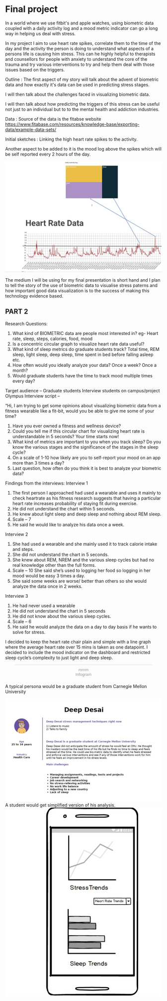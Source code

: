  # Final project 
  
 In a world where we use fitbit's and apple watches, using biometric data coupled with a daily activity log and a mood metric indicator can go a long way in helping us deal with stress. 
  
In my project I aim to use heart rate spikes, correlate them to the time of the day and the activity the person is doing to understand what aspects of a persons life is causing him stress. This can he highly helpful to therapists and counsellors for people with anxiety to understand the core of the trauma and try various interventions to try and help them deal with those issues based on the triggers. 

Outline : 
The first aspect of my story will talk about the advent of biometric data and how exactly it's data can be used in predicting stress stages. 

I will then talk about the challenges faced in visualizing biometric data.   

I will then talk about how predicting the triggers of this stress can be useful not just to an individual but to to the mental health and addiction industries. 

Data : Source of the data is the fitabse website https://www.fitabase.com/resources/knowledge-base/exporting-data/example-data-sets/

Initial sketches : Linking the high heart rate spikes to the activity. 

Another aspect to be added to it is the mood log above the spikes which will be self reported every 2 hours of the day. 

![](biometric1.JPG)
 
The medium I will be using for my final presentation is short hand and I plan to tell the story of the use of biometric data to visualise stress paterns and how important good data visualization is to the success of making this technology evidence based. 

## PART 2
Research Questions:
1)	What kind of BIOMETRIC data are people most interested in? eg- Heart rate, sleep, steps, calories, food, mood
2)	Is a concentric circular graph to visualize heart rate data useful?
3)	What kind of sleep metrics do graduate students track? Total time, REM sleep, light sleep, deep sleep, time spent in bed before falling asleep etc.
5)	How often would you ideally analyze your data? Once a week? Once a month?
5)	Would graduate students have the time to track mood multiple times every day? 

Target audience – Graduate students 
Interview students on campus/project Olympus 
Interview script – 

“Hi, I am trying to get some opinions about visualizing biometric data from a fitness wearable like a fit-bit, would you be able to give me some of your time?
1)	Have you ever owned a fitness and wellness device?
2)	Could you tell me if this circular chart for visualizing heart rate is understandable in 5 seconds? Your time starts now!
3)	What kind of metrics are important to you when you track sleep? Do you know the various stages and the significance of the stages in the sleep cycle?
4)	On a scale of 1-10 how likely are you to self-report your mood on an app more than 3 times a day? 
5)	Last question, how often do you think it is best to analyze your biometric data? 

Findings from the interviews: 
Interview 1  
1)	The first person I approached had used a wearable and uses it mainly to check heartrate as his fitness research suggests that having a particular heart rate increases probability of staying fit during exercise. 
2)	He did not understand the chart within 5 seconds. 
3)	He knew about light sleep and deep sleep and nothing about REM sleep.
4)	Scale – 7 
5)	He said he would like to analyze his data once a week. 

Interview 2 
1)	She had used a wearable and she mainly used it to track calorie intake and steps. 
2)	She did not understand the chart in 5 seconds. 
3)	She knew about REM, NREM and the various sleep cycles but had no real knowledge other than the full forms. 
4)	Scale – 10 She said she’s used to logging her food so logging in her mood would be easy 3 times a day. 
5)	She said some weeks are worse/ better than others so she would analyze the data once in 2 weeks. 

Interview 3
1)	He had never used a wearable
2)	He did not understand the chart in 5 seconds 
3)	He did not know about the various sleep cycles.
4)	Scale – 6 
5)	He said he would analyze the data on a day to day basis if he wants to solve for stress. 

I decided to keep the heart rate chair plain and simple with a line graph where the average heart rate over 15 mins is taken as one datapoint. I decided to include the mood indicator on the dashboard and restricted sleep cycle’s complexity to just light and deep sleep. 

<div class="infogram-embed" data-id="6cfc90bf-3275-452b-80e2-38d31504830e" data-type="interactive" data-title="mmm"></div><script>!function(e,t,s,i){var n="InfogramEmbeds",o=e.getElementsByTagName("script")[0],d=/^http:/.test(e.location)?"http:":"https:";if(/^\/{2}/.test(i)&&(i=d+i),window[n]&&window[n].initialized)window[n].process&&window[n].process();else if(!e.getElementById(s)){var r=e.createElement("script");r.async=1,r.id=s,r.src=i,o.parentNode.insertBefore(r,o)}}(document,0,"infogram-async","https://e.infogram.com/js/dist/embed-loader-min.js");</script><div style="padding:8px 0;font-family:Arial!important;font-size:13px!important;line-height:15px!important;text-align:center;border-top:1px solid #dadada;margin:0 30px"><a href="https://infogram.com/6cfc90bf-3275-452b-80e2-38d31504830e" style="color:#989898!important;text-decoration:none!important;" target="_blank">mmm</a><br><a href="https://infogram.com" style="color:#989898!important;text-decoration:none!important;" target="_blank" rel="nofollow">Infogram</a></div>



A typical persona would be a graduate student from Carnegie Mellon University 

![](4444.JPG)
A student would get simplified version of his analysis. 
![](1872361837.JPG) 








